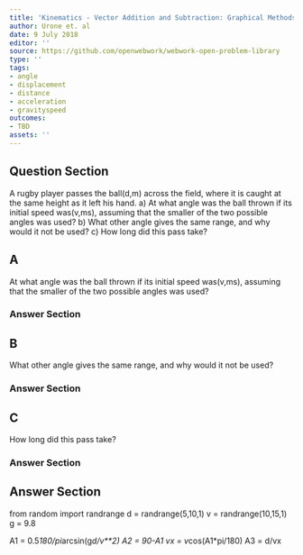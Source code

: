 ```yaml
---
title: 'Kinematics - Vector Addition and Subtraction: Graphical Methods'
author: Urone et. al
date: 9 July 2018
editor: ''
source: https://github.com/openwebwork/webwork-open-problem-library
type: ''
tags:
- angle
- displacement
- distance
- acceleration
- gravityspeed
outcomes:
- TBD
assets: ''
---
```


## Question Section 

A rugby player passes the ball(d,m) across the field, where it is caught at the same height as it left his hand.
a) At what angle was the ball thrown if its initial speed was(v,ms), assuming that the smaller of the two possible angles was used?
b) What other angle gives the same range, and why would it not be used?
c) How long did this pass take?
## A
At what angle was the ball thrown if its initial speed was(v,ms), assuming that the smaller of the two possible angles was used?
### Answer Section
## B
What other angle gives the same range, and why would it not be used?
### Answer Section
## C
How long did this pass take?
### Answer Section


## Answer Section

from random import randrange
d = randrange(5,10,1)
v = randrange(10,15,1)
g = 9.8

A1 = 0.5*180/pi*arcsin(g*d/v**2)
A2 = 90-A1
vx = v*cos(A1*pi/180)
A3 = d/vx